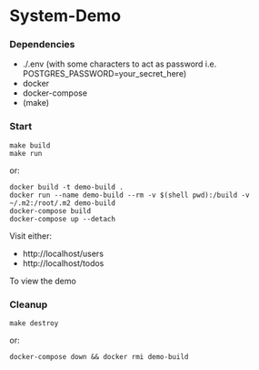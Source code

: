 # System-Demo

### Dependencies
* ./.env (with some characters to act as password i.e. POSTGRES_PASSWORD=your_secret_here)
* docker
* docker-compose
* (make)

### Start
```
make build
make run
```
or:
```
docker build -t demo-build .
docker run --name demo-build --rm -v $(shell pwd):/build -v ~/.m2:/root/.m2 demo-build
docker-compose build
docker-compose up --detach
```
Visit either:
 * http://localhost/users
 * http://localhost/todos

To view the demo

### Cleanup
```
make destroy
```
or:
```
docker-compose down && docker rmi demo-build
```
